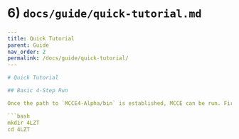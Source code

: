 # 6) `docs/guide/quick-tutorial.md`
```yaml
---
title: Quick Tutorial
parent: Guide
nav_order: 2
permalink: /docs/guide/quick-tutorial/
---

# Quick Tutorial

## Basic 4-Step Run

Once the path to `MCCE4-Alpha/bin` is established, MCCE can be run. First, create a directory for the desired protein. **Do not** mix different MCCE runs in the same directory.

```bash
mkdir 4LZT
cd 4LZT

